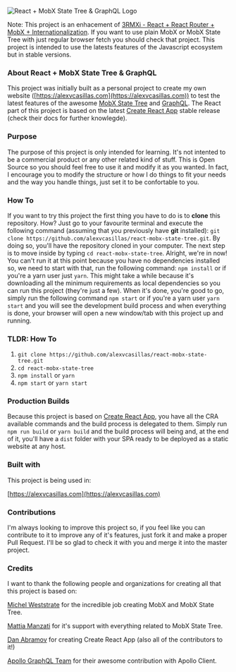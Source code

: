 ![React + MobX State Tree & GraphQL Logo](https://raw.githubusercontent.com/alexvcasillas/react-mobx-state-tree/master/React_MST_GraphQL_Logo.jpg)

Note: This project is an enhacement of [3RMXi - React + React Router + MobX + Internationalization](https://github.com/alexvcasillas/react-mobx-router). If you want to use plain MobX or MobX State Tree with just regular browser fetch you should check that project. This project is intended to use the latests features of the Javascript ecosystem but in stable versions.

### About React + MobX State Tree & GraphQL

This project was initially built as a personal project to create my own website ([https://alexvcasillas.com](https://alexvcasillas.com)) to test the latest features of the awesome [MobX State Tree](https://github.com/mobxjs/mobx-state-tree) and [GraphQL](https://github.com/facebook/graphql). The React part of this project is based on the latest [Create React App](https://github.com/facebookincubator/create-react-app) stable release (check their docs for further knowlegde).

### Purpose

The purpose of this project is only intended for learning. It's not intented to be a commercial product or any other related kind of stuff. This is Open Source so you should feel free to use it and modify it as you wanted. In fact, I encourage you to modify the structure or how I do things to fit your needs and the way you handle things, just set it to be confortable to you.

### How To

If you want to try this project the first thing you have to do is to **clone** this repository. How? Just go to your favourite terminal and execute the following command (assuming that you previously have **git** installed): `git clone https://github.com/alexvcasillas/react-mobx-state-tree.git`. By doing so, you'll have the repository cloned in your computer. The next step is to move inside by typing `cd react-mobx-state-tree`. Alright, we're in now! You can't run it at this point because you have no dependencies installed so, we need to start with that, run the following command: `npm install` or if you're a yarn user just `yarn`.
This might take a while because it's downloading all the minimum requirements as local dependencies so you can run this project (they're just a few). When it's done, you're good to go, simply run the following command `npm start` or if you're a yarn user `yarn start` and you will see the development build process and when everything is done, your browser will open a new window/tab with this project up and running.

### TLDR: How To

1. `git clone https://github.com/alexvcasillas/react-mobx-state-tree.git`
2. `cd react-mobx-state-tree`
3. `npm install` or `yarn`
4. `npm start` or `yarn start`

### Production Builds

Because this project is based on [Create React App](https://github.com/facebookincubator/create-react-app), you have all the CRA available commands and the build process is delegated to them. Simply run `npm run build` or `yarn build` and the build process will being and, at the end of it, you'll have a `dist` folder with your SPA ready to be deployed as a static website at any host.

### Built with

This project is being used in:

[https://alexvcasillas.com](https://alexvcasillas.com)

### Contributions

I'm always looking to improve this project so, if you feel like you can contribute to it to improve any of it's features, just fork it and make a proper Pull Request. I'll be so glad to check it with you and merge it into the master project.

### Credits

I want to thank the following people and organizations for creating all that this project is based on:

[Michel Weststrate](https://github.com/mweststrate) for the incredible job creating MobX and MobX State Tree.

[Mattia Manzati](https://github.com/mattiamanzati) for it's support with everything related to MobX State Tree.

[Dan Abramov](https://github.com/gaearon) for creating Create React App (also all of the contributors to it!)

[Apollo GraphQL Team](https://github.com/apollographql) for their awesome contribution with Apollo Client.
